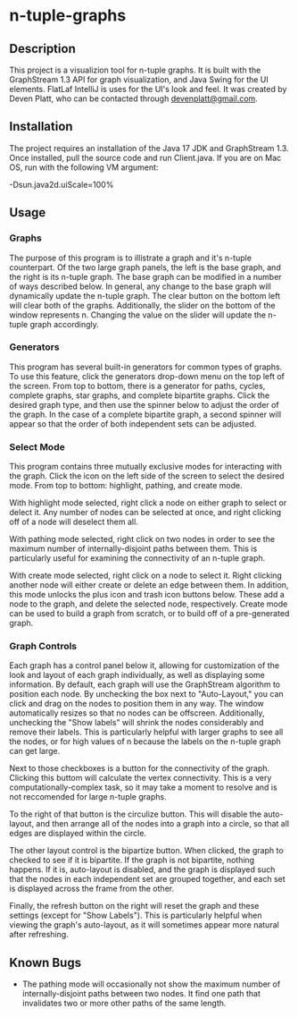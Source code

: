 # n-tuple-graphs

## Description
This project is a visualizion tool for n-tuple graphs. It is built with the GraphStream 1.3 API for graph visualization, and Java Swing for the UI elements. FlatLaf IntelliJ is uses for the UI's look and feel. It was created by Deven Platt, who can be contacted through devenplatt@gmail.com.

## Installation
The project requires an installation of the Java 17 JDK and GraphStream 1.3. Once installed, pull the source code and run Client.java. If you are on Mac OS, run with the following VM argument:

-Dsun.java2d.uiScale=100%

## Usage
### Graphs
The purpose of this program is to illistrate a graph and it's n-tuple counterpart. Of the two large graph panels, the left is the base graph, and the right is its n-tuple graph. The base graph can be modified in a number of ways described below. In general, any change to the base graph will dynamically update the n-tuple graph. The clear button on the bottom left will clear both of the graphs. Additionally, the slider on the bottom of the window represents n. Changing the value on the slider will update the n-tuple graph accordingly.

### Generators
This program has several built-in generators for common types of graphs. To use this feature, click the generators drop-down menu on the top left of the screen. From top to bottom, there is a generator for paths, cycles, complete graphs, star graphs, and complete bipartite graphs. Click the desired graph type, and then use the spinner below to adjust the order of the graph. In the case of a complete bipartite graph, a second spinner will appear so that the order of both independent sets can be adjusted.

### Select Mode
This program contains three mutually exclusive modes for interacting with the graph. Click the icon on the left side of the screen to select the desired mode. From top to bottom: highlight, pathing, and create mode.

With highlight mode selected, right click a node on either graph to select or delect it. Any number of nodes can be selected at once, and right clicking off of a node will deselect them all.

With pathing mode selected, right click on two nodes in order to see the maximum number of internally-disjoint paths between them. This is particularly useful for examining the connectivity of an n-tuple graph.

With create mode selected, right click on a node to select it. Right clicking another node will either create or delete an edge between them. In addition, this mode unlocks the plus icon and trash icon buttons below. These add a node to the graph, and delete the selected node, respectively. Create mode can be used to build a graph from scratch, or to build off of a pre-generated graph.

### Graph Controls
Each graph has a control panel below it, allowing for customization of the look and layout of each graph individually, as well as displaying some information. By default, each graph will use the GraphStream algorithm to position each node. By unchecking the box next to "Auto-Layout," you can click and drag on the nodes to position them in any way. The window automatically resizes so that no nodes can be offscreen. Additionally, unchecking the "Show labels" will shrink the nodes considerably and remove their labels. This is particularly helpful with larger graphs to see all the nodes, or for high values of n because the labels on the n-tuple graph can get large.

Next to those checkboxes is a button for the connectivity of the graph. Clicking this buttom will calculate the vertex connectivity. This is a very computationally-complex task, so it may take a moment to resolve and is not reccomended for large n-tuple graphs.

To the right of that button is the circulize button. This will disable the auto-layout, and then arrange all of the nodes into a graph into a circle, so that all edges are displayed within the circle. 

The other layout control is the bipartize button. When clicked, the graph to checked to see if it is bipartite. If the graph is not bipartite, nothing happens. If it is, auto-layout is disabled, and the graph is displayed such that the nodes in each independent set are grouped together, and each set is displayed across the frame from the other.

Finally, the refresh button on the right will reset the graph and these settings (except for "Show Labels"). This is particularly helpful when viewing the graph's auto-layout, as it will sometimes appear more natural after refreshing.

## Known Bugs
* The pathing mode will occasionally not show the maximum number of internally-disjoint paths between two nodes. It find one path that invalidates two or more other paths of the same length.
